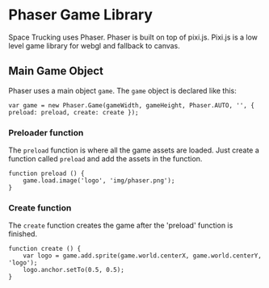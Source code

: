 # Phaser Game Library
Space Trucking uses Phaser. Phaser is built on top of pixi.js. Pixi.js is a low level game library for webgl and fallback to canvas.

## Main Game Object
Phaser uses a main object `game`. The `game` object is declared like this:

    var game = new Phaser.Game(gameWidth, gameHeight, Phaser.AUTO, '', { preload: preload, create: create });

### Preloader function
The `preload` function is where all the game assets are loaded. Just create a function called `preload` and add the assets in the function.

    function preload () {
        game.load.image('logo', 'img/phaser.png');
    }

### Create function
The `create` function creates the game after the 'preload' function is finished.

    function create () {
        var logo = game.add.sprite(game.world.centerX, game.world.centerY, 'logo');
        logo.anchor.setTo(0.5, 0.5);
    }
